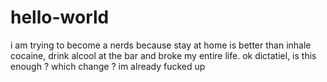 # hello-world
i am trying to become a nerds
because stay at home is better
than inhale cocaine, drink alcool
at the bar and broke my entire life.
ok dictatiel, is this enough ?
which change ? im already fucked up 
